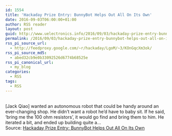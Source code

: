 ```yaml
---
id: 1554
title: 'Hackaday Prize Entry: BunnyBot Helps Out All On Its Own'
date: 2016-09-03T06:00:00+01:00
author: RSS reader
layout: post
guid: http://www.uelectronics.info/2016/09/03/hackaday-prize-entry-bunnybot-helps-out-all-on-its-own/
permalink: /2016/09/03/hackaday-prize-entry-bunnybot-helps-out-all-on-its-own/
rss_pi_source_url:
  - http://feedproxy.google.com/~r/hackaday/LgoM/~3/KOnGqcXm3ok/
rss_pi_source_md5:
  - abed32cb9e0b33092526d6774b68525e
rss_pi_canonical_url:
  - my_blog
categories:
  - RSS
tags:
  - RSS
---
```

&#013;  
[Jack Qiao] wanted an autonomous robot that could be handy around an ever-changing shop. He didn’t want a robot he’d have to baby sit. If he said, ‘bring me the 100 ohm resistors’, it would go find and bring them to him. He iterated a bit, and ended up building quite a…&#013;  
Source: <a href="http://feedproxy.google.com/~r/hackaday/LgoM/~3/KOnGqcXm3ok/" target="_blank">Hackaday Prize Entry: BunnyBot Helps Out All On Its Own</a>
